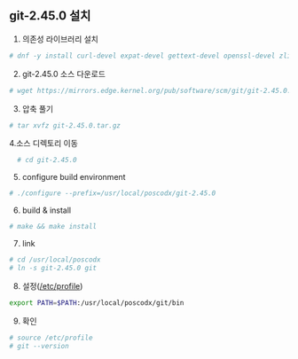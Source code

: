 ## git-2.45.0 설치

1. 의존성 라이브러리 설치
```sh
# dnf -y install curl-devel expat-devel gettext-devel openssl-devel zlib-devel perl-devel
```

2. git-2.45.0 소스 다운로드
```sh
# wget https://mirrors.edge.kernel.org/pub/software/scm/git/git-2.45.0.tar.gz
```

3. 압축 풀기
```sh
# tar xvfz git-2.45.0.tar.gz
```

4.소스 디렉토리 이동
```sh
  # cd git-2.45.0
```

5. configure build environment
```sh   
# ./configure --prefix=/usr/local/poscodx/git-2.45.0
```

6. build & install
```sh
# make && make install
```

7. link
```sh
# cd /usr/local/poscodx   
# ln -s git-2.45.0 git
```

8. 설정([/etc/profile](https://github.com/bitacademy-poscodx/rocky-practices/blob/main/lx/etc/profile))
```sh
export PATH=$PATH:/usr/local/poscodx/git/bin
```

9. 확인
```sh
# source /etc/profile   
# git --version
```
